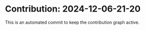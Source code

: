# Contribution: 2024-12-06-21-20
This is an automated commit to keep the contribution graph active.
